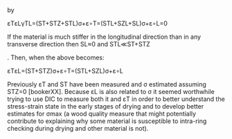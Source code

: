 by

εTεLγTL=(ST+STZ+STL)σ+ε∘T=(STL+SZL+SL)σ+ε∘L=0

If the material is much stiffer in the longitudinal direction than in any transverse direction then SL≈0
and STL≪ST+STZ

. Then, when the above becomes:

εTεL=(ST+STZ)σ+ε∘T=(STL+SZL)σ+ε∘L

Previously εT
and ST have been measured and σ estimated assuming STZ=0 [bookerXX]. Because εL is also related to σ it seemed worthwhile trying to use DIC to measure both it and εT in order to better understand the stress-strain state in the early stages of drying and to develop better estimates for σmax (a wood quality measure that might potentially contribute to explaining why some material is susceptible to intra-ring checking during drying and other material is not).